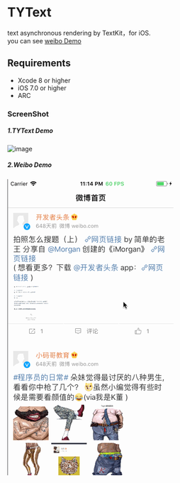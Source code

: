 # TYText
text asynchronous rendering by TextKit，for iOS.<br>
you can see [weibo Demo](https://github.com/12207480/WeiboDemo)

## Requirements
* Xcode 8 or higher
* iOS 7.0 or higher
* ARC

### ScreenShot

##### 1.TYText Demo
![image](https://github.com/12207480/TYText/blob/master/ScreenShot/TYTextDemo1.gif)

##### 2.Weibo Demo
![image](https://github.com/12207480/TYText/blob/master/ScreenShot/WeiBoDemo1.gif)
